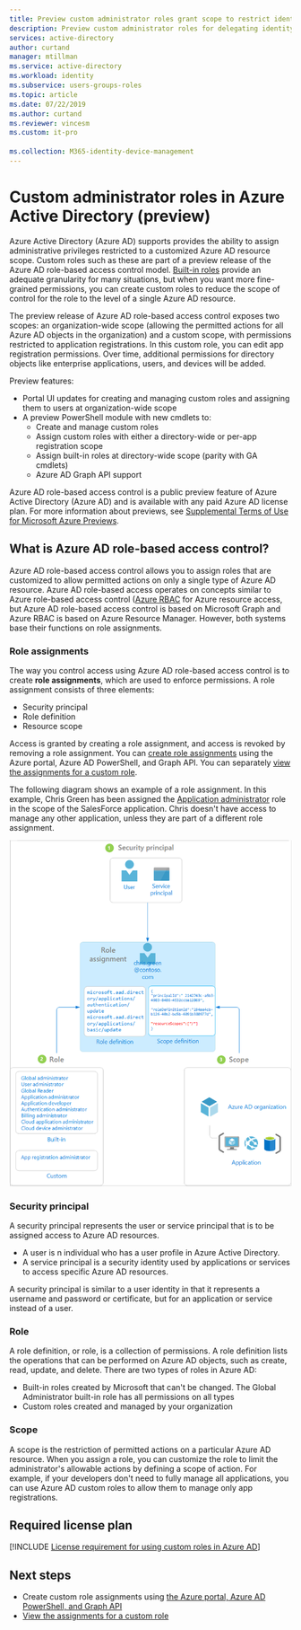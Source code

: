 ```yaml
---
title: Preview custom administrator roles grant scope to restrict identity access identity management - Azure Active Directory | Microsoft Docs
description: Preview custom administrator roles for delegating identity management. You can now manage the scope of an Azure AD administrator role in the Azure portal, Azure AD PowerShell, or Graph API.
services: active-directory
author: curtand
manager: mtillman
ms.service: active-directory
ms.workload: identity
ms.subservice: users-groups-roles
ms.topic: article
ms.date: 07/22/2019
ms.author: curtand
ms.reviewer: vincesm
ms.custom: it-pro

ms.collection: M365-identity-device-management
---
```


# Custom administrator roles in Azure Active Directory (preview)

Azure Active Directory (Azure AD) supports provides the ability to assign administrative privileges restricted to a customized Azure AD resource scope. Custom roles such as these are part of a preview release of the Azure AD role-based access control model. [Built-in roles](directory-assign-admin-roles.md) provide an adequate granularity for many situations, but when you want more fine-grained permissions, you can create custom roles to reduce the scope of control for the role to the level of a single Azure AD resource.

The preview release of Azure AD role-based access control exposes two scopes: an organization-wide scope (allowing the permitted actions for all Azure AD objects in the organization) and a custom scope, with permissions restricted to application registrations. In this custom role, you can edit app registration permissions. Over time, additional permissions for directory objects like enterprise applications, users, and devices will be added.

Preview features:

- Portal UI updates for creating and managing custom roles and assigning them to users at organization-wide scope
- A preview PowerShell module with new cmdlets to:
  - Create and manage custom roles
  - Assign custom roles with either a directory-wide or per-app registration scope
  - Assign built-in roles at directory-wide scope (parity with GA cmdlets)
  - Azure AD Graph API support

Azure AD role-based access control is a public preview feature of Azure Active Directory (Azure AD) and is available with any paid Azure AD license plan. For more information about previews, see [Supplemental Terms of Use for Microsoft Azure Previews](https://azure.microsoft.com/support/legal/preview-supplemental-terms/).

## What is Azure AD role-based access control?

Azure AD role-based access control allows you to assign roles that are customized to allow permitted actions on only a single type of Azure AD resource. Azure AD role-based access operates on concepts similar to Azure role-based access control ([Azure RBAC](../../role-based-access-control/overview.md) for Azure resource access, but Azure AD role-based access control is based on Microsoft Graph and Azure RBAC is based on Azure Resource Manager. However, both systems base their functions on role assignments.

### Role assignments

The way you control access using Azure AD role-based access control is to create **role assignments**, which are used to enforce permissions. A role assignment consists of three elements:

- Security principal
- Role definition
- Resource scope

Access is granted by creating a role assignment, and access is revoked by removing a role assignment. You can [create role assignments](roles-create-custom.md) using the Azure portal, Azure AD PowerShell, and Graph API. You can separately [view the assignments for a custom role](roles-view-assignments.md#view-the-assignments-of-a-role-with-single-application-scope-using-the-azure-ad-portal-preview).

The following diagram shows an example of a role assignment. In this example, Chris Green has been assigned the [Application administrator](directory-assign-admin-roles.md#application-administrator) role in the scope of the SalesForce application. Chris doesn't have access to manage any other application, unless they are part of a different role assignment.

![Role assignment is how permissions are enforced and has three parts](./media/roles-custom-overview/rbac-overview.png)

### Security principal

A security principal represents the user or service principal that is to be assigned access to Azure AD resources.

- A user is n individual who has a user profile in Azure Active Directory.
- A service principal is a security identity used by applications or services to access specific Azure AD resources.

A security principal is similar to a user identity in that it represents a username and password or certificate, but for an application or service instead of a user.

### Role

A role definition, or role, is a collection of permissions. A role definition lists the operations that can be performed on Azure AD objects, such as create, read, update, and delete. There are two types of roles in Azure AD:

- Built-in roles created by Microsoft that can't be changed. The Global Administrator built-in role has all permissions on all types
- Custom roles created and managed by your organization

### Scope

A scope is the restriction of permitted actions on a particular Azure AD resource. When you assign a role, you can customize the role to limit the administrator's allowable actions by defining a scope of action. For example, if your developers don't need to fully manage all applications, you can use Azure AD custom roles to allow them to manage only app registrations.

## Required license plan

[!INCLUDE [License requirement for using custom roles in Azure AD](../../../includes/active-directory-p1-license.md)]

## Next steps

- Create custom role assignments using [the Azure portal, Azure AD PowerShell, and Graph API](roles-create-custom.md)
- [View the assignments for a custom role](roles-view-assignments.md#view-the-assignments-of-a-role-with-single-application-scope-using-the-azure-ad-portal-preview)